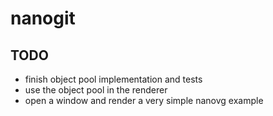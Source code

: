 # nanogit

## TODO

* finish object pool implementation and tests
* use the object pool in the renderer
* open a window and render a very simple nanovg example 
